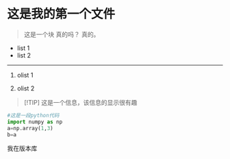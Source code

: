 # 这是我的第一个文件

> 这是一个块
> 真的吗？
> 真的。

* list 1
* list 2

---

1. olist 1

2. olist 2

>[!TIP] 这是一个信息，该信息的显示很有趣

```python
#这是一段python代码
import numpy as np
a=np.array(1,3)
b=a
```

我在版本库

